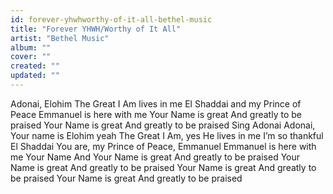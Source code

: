 ```yaml
---
id: forever-yhwhworthy-of-it-all-bethel-music
title: "Forever YHWH/Worthy of It All"
artist: "Bethel Music"
album: ""
cover: ""
created: ""
updated: ""
---
```


Adonai, Elohim
The Great I Am lives in me
El Shaddai and my Prince of Peace
Emmanuel is here with me
Your Name is great
And greatly to be praised
Your Name is great
And greatly to be praised
Sing Adonai
Adonai, Your name is Elohim yeah
The Great I Am, yes He lives in me
I’m so thankful
El Shaddai You are, my Prince of Peace, Emmanuel
Emmanuel is here with me
Your Name
And Your Name is great
And greatly to be praised
Your Name is great
And greatly to be praised
Your Name is great
And greatly to be praised
Your Name is great
And greatly to be praised
